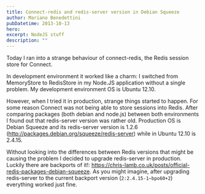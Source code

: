 ```yaml
---
title: Connect-redis and redis-server version in Debian Squeeze
author: Mariano Benedettini
pubDatetime: 2013-10-13
hero: 
excerpt: NodeJS stuff 
description: ""
---
```


Today I ran into a strange behaviour of connect-redis, the Redis session store for Connect.

In development environment it worked like a charm: I switched from MemoryStore to RedisStore in my Node.JS application without a single problem. My development environment OS is Ubuntu 12.10.

However, when I tried it in production, strange things started to happen. For some reason Connect was not being able to store sessions into Redis. After comparing packages (both debian and node.js) between both environments I found out that redis-server version was rather old. Production OS is Debian Squeeze and its redis-server version is 1.2.6 (http://packages.debian.org/squeeze/redis-server) while in Ubuntu 12.10 is 2.4.15.

Without looking into the differences between Redis versions that might be causing the problem I decided to upgrade redis-server in production. Luckily there are backports of it!: https://chris-lamb.co.uk/posts/official-redis-packages-debian-squeeze. As you might imagine, after upgrading redis-server to the current backport version (`2:2.4.15-1~bpo60+2`) everything worked just fine.

